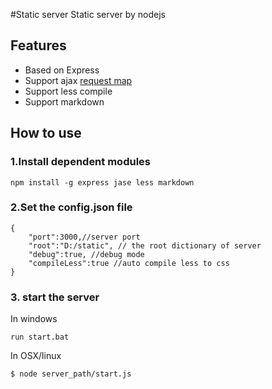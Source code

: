 #Static server
Static server by nodejs

## Features

  * Based on Express
  * Support ajax [request map](https://github.com/chunterg/Request-map)
  * Support less compile
  * Support markdown

## How to use
### 1.Install dependent modules
```
npm install -g express jase less markdown
```

### 2.Set the config.json file
```
{
 	"port":3000,//server port
	"root":"D:/static", // the root dictionary of server
	"debug":true, //debug mode
	"compileLess":true //auto compile less to css
}
```

### 3. start the server
In windows
```
run start.bat
```

In OSX/linux
```
$ node server_path/start.js
```
